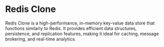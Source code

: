 # Redis Clone

Redis Clone is a high-performance, in-memory key-value data store that functions similarly to Redis. It provides efficient data structures, persistence, and replication features, making it ideal for caching, message brokering, and real-time analytics.




